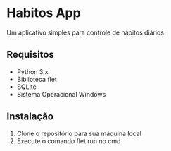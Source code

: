 # Habitos App
Um aplicativo simples para controle de hábitos diários

## Requisitos 

- Python 3.x
- Biblioteca flet
- SQLite
- Sistema Operacional Windows

## Instalação
1. Clone o repositório para sua máquina local
2. Execute o comando flet run no cmd
